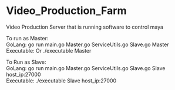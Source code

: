 # Video_Production_Farm
Video Production Server that is running software to control maya


To run as Master:</br>
GoLang: go run main.go Master.go ServiceUtils.go Slave.go Master</br>
Executable: Or ./executable Master

To Run as Slave:</br>
GoLang: go run main.go Master.go ServiceUtils.go Slave.go Slave host_ip:27000</br>
Executable: ./executable Slave host_ip:27000
